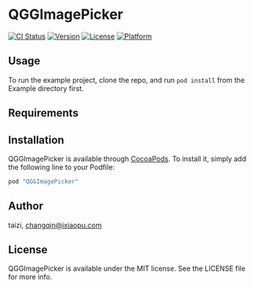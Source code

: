 # QGGImagePicker

[![CI Status](http://img.shields.io/travis/taizi/QGGImagePicker.svg?style=flat)](https://travis-ci.org/taizi/QGGImagePicker)
[![Version](https://img.shields.io/cocoapods/v/QGGImagePicker.svg?style=flat)](http://cocoapods.org/pods/QGGImagePicker)
[![License](https://img.shields.io/cocoapods/l/QGGImagePicker.svg?style=flat)](http://cocoapods.org/pods/QGGImagePicker)
[![Platform](https://img.shields.io/cocoapods/p/QGGImagePicker.svg?style=flat)](http://cocoapods.org/pods/QGGImagePicker)

## Usage

To run the example project, clone the repo, and run `pod install` from the Example directory first.

## Requirements

## Installation

QGGImagePicker is available through [CocoaPods](http://cocoapods.org). To install
it, simply add the following line to your Podfile:

```ruby
pod "QGGImagePicker"
```

## Author

taizi, changqin@ixiaopu.com

## License

QGGImagePicker is available under the MIT license. See the LICENSE file for more info.
